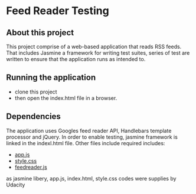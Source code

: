 # Feed Reader Testing 

## About this project

This project comprise of a web-based application that reads RSS feeds. That includes Jasmine a framework for writing test suites, series of test are written to ensure that the application runs as intended to.

## Running the application

* clone this project
* then open the index.html file in a browser.

## Dependencies

The application uses Googles feed reader API, Handlebars template processor and jQuery.
In order to enable testing, jasmine framework is linked in the indexl.html file. Other files include required includes:
* <a href='https://github.com/hotboy01/Simi-FEND-feadreader-testing/blob/master/js/app.js'>app.js</a>
* <a href='https://github.com/hotboy01/Simi-FEND-feadreader-testing/blob/master/css/style.css'>style.css</a>
* <a href='https://github.com/hotboy01/Simi-FEND-feadreader-testing/blob/master/jasmine/spec/feedreader.js'>feedreader.js</a>

as jasmine libery, app.js, index.html, style.css codes were supplies by Udacity 
